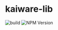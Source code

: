 # kaiware-lib

![build](https://github.com/nothingspecialdev/kaiware-lib/actions/workflows/build.yml/badge.svg)
![NPM Version](https://img.shields.io/npm/v/%40nothing-special%2Fkaiware-lib)

